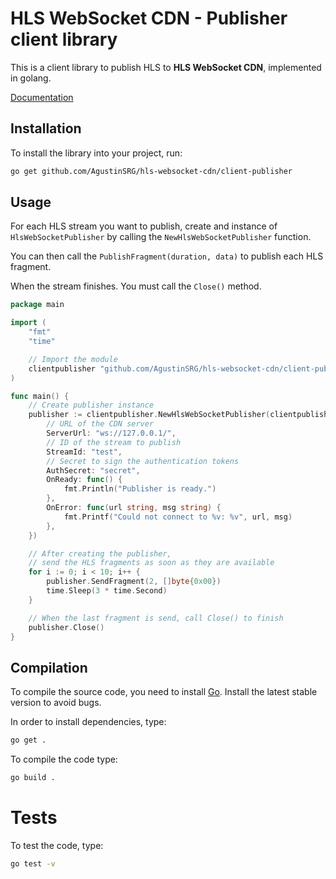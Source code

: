 # HLS WebSocket CDN - Publisher client library

This is a client library to publish HLS to **HLS WebSocket CDN**, implemented in golang.

[Documentation](https://pkg.go.dev/github.com/AgustinSRG/hls-websocket-cdn/client-publisher)

## Installation

To install the library into your project, run:

```sh
go get github.com/AgustinSRG/hls-websocket-cdn/client-publisher
```

## Usage

For each HLS stream you want to publish, create and instance of `HlsWebSocketPublisher` by calling the `NewHlsWebSocketPublisher` function.

You can then call the `PublishFragment(duration, data)` to publish each HLS fragment.

When the stream finishes. You must call the `Close()` method.

```go
package main

import (
    "fmt"
	"time"

    // Import the module
    clientpublisher "github.com/AgustinSRG/hls-websocket-cdn/client-publisher"
)

func main() {
    // Create publisher instance
	publisher := clientpublisher.NewHlsWebSocketPublisher(clientpublisher.HlsWebSocketPublisherConfiguration{
		// URL of the CDN server
		ServerUrl: "ws://127.0.0.1/",
		// ID of the stream to publish
		StreamId: "test",
		// Secret to sign the authentication tokens
		AuthSecret: "secret",
		OnReady: func() {
			fmt.Println("Publisher is ready.")
		},
		OnError: func(url string, msg string) {
			fmt.Printf("Could not connect to %v: %v", url, msg)
		},
	})

	// After creating the publisher,
	// send the HLS fragments as soon as they are available
	for i := 0; i < 10; i++ {
		publisher.SendFragment(2, []byte{0x00})
		time.Sleep(3 * time.Second)
	}

	// When the last fragment is send, call Close() to finish
	publisher.Close()
}

```

## Compilation

To compile the source code, you need to install [Go](https://go.dev/doc/install). Install the latest stable version to avoid bugs.

In order to install dependencies, type:

```sh
go get .
```

To compile the code type:

```sh
go build .
```

# Tests

To test the code, type:

```sh
go test -v
```
